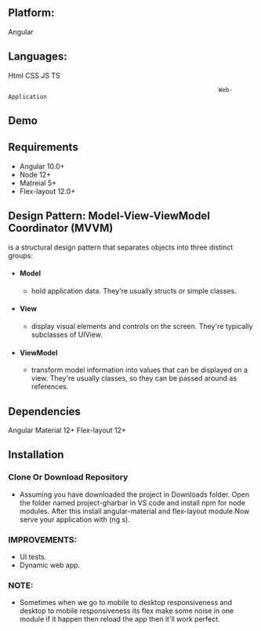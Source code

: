 
## Platform:
  Angular
## Languages:
  Html CSS JS TS 

                                                                Web-Application
                                                                

## Demo
<!-- <img src="https://media.giphy.com/media/OjYQvoOicZS3StriCK/giphy.gif" width="250" height="500" /> -->

## Requirements

- Angular 10.0+
- Node 12+
- Matreial 5+
- Flex-layout 12.0+

## Design Pattern: Model-View-ViewModel Coordinator (MVVM)
is a structural design pattern that separates objects into three distinct groups:
- #### Model 
  - hold application data. They're usually structs or simple classes.
- #### View
  - display visual elements and controls on the screen. They're typically subclasses of UIView.
- #### ViewModel
  - transform model information into values that can be displayed on a view. They're usually classes, so they can be passed around as references.
  
## Dependencies

 Angular Material 12+
 Flex-layout 12+

## Installation

### Clone Or Download Repository

- Assuming you have downloaded the project in Downloads folder. Open the folder named project-gharbar in VS code and install npm for node modules. After this install angular-material and flex-layout module.Now serve your application with (ng s).

### IMPROVEMENTS:

- UI tests.
- Dynamic web app.

### NOTE:

- Sometimes when we go to mobile to desktop responsiveness and desktop to mobile responsiveness its flex make some noise in one module if it happen then reload the app then it'll    work perfect.
